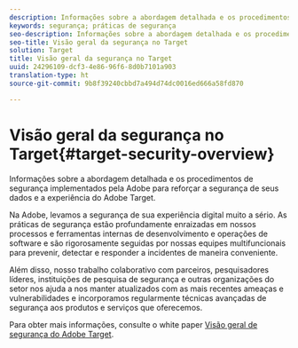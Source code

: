 ```yaml
---
description: Informações sobre a abordagem detalhada e os procedimentos de segurança implementados pela Adobe para reforçar a segurança de seus dados e a experiência do Adobe Target.
keywords: segurança; práticas de segurança
seo-description: Informações sobre a abordagem detalhada e os procedimentos de segurança implementados pela Adobe para reforçar a segurança de seus dados e a experiência do Adobe Target.
seo-title: Visão geral da segurança no Target
solution: Target
title: Visão geral da segurança no Target
uuid: 24296109-dcf3-4e86-96f6-8d0b7101a903
translation-type: ht
source-git-commit: 9b8f39240cbbd7a494d74dc0016ed666a58fd870

---
```



# Visão geral da segurança no Target{#target-security-overview}

Informações sobre a abordagem detalhada e os procedimentos de segurança implementados pela Adobe para reforçar a segurança de seus dados e a experiência do Adobe Target.

Na Adobe, levamos a segurança de sua experiência digital muito a sério. As práticas de segurança estão profundamente enraizadas em nossos processos e ferramentas internas de desenvolvimento e operações de software e são rigorosamente seguidas por nossas equipes multifuncionais para prevenir, detectar e responder a incidentes de maneira conveniente.

Além disso, nosso trabalho colaborativo com parceiros, pesquisadores líderes, instituições de pesquisa de segurança e outras organizações do setor nos ajuda a nos manter atualizados com as mais recentes ameaças e vulnerabilidades e incorporamos regularmente técnicas avançadas de segurança aos produtos e serviços que oferecemos.

Para obter mais informações, consulte o white paper [Visão geral de segurança do Adobe Target](https://www.adobe.com/content/dam/Adobe/en/security/pdfs/AdobeTargetSecurityOverview.pdf).
